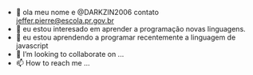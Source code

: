 - 👋 ola meu nome e @DARKZIN2006
contato jeffer.pierre@escola.pr.gov.br
- 👀 eu estou interesado em aprender a programação novas linguagens.
- 🌱 eu estou aprendendo a programar recentemente a linguagem de javascript
- 💞️ I’m looking to collaborate on ...
- 📫 How to reach me ...

<!---
DARKZIN2006/DARKZIN2006 is a ✨ special ✨ repository because its `README.md` (this file) appears on your GitHub profile.
You can click the Preview link to take a look at your changes.
--->
